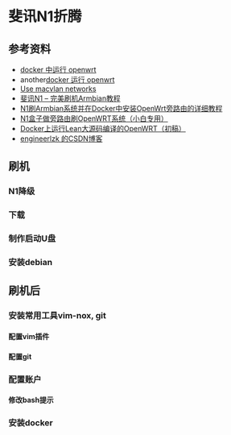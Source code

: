 斐讯N1折腾
===========

参考资料
-----------
- [docker 中运行 openwrt](https://github.com/lisaac/openwrt-in-docker)
- another[docker 运行 openwrt](https://github.com/luoqeng/OpenWrt-on-Docker)
- [Use macvlan networks](https://docs.docker.com/network/macvlan/)
- [斐讯N1 – 完美刷机Armbian教程](https://yuerblog.cc/2019/10/23/%e6%96%90%e8%ae%afn1-%e5%ae%8c%e7%be%8e%e5%88%b7%e6%9c%baarmbian%e6%95%99%e7%a8%8b/)
- [N1刷Armbian系统并在Docker中安装OpenWrt旁路由的详细教程](https://www.right.com.cn/forum/thread-1347921-1-1.html)
- [N1盒子做旁路由刷OpenWRT系统（小白专用）](https://www.cnblogs.com/neobuddy/p/n1-setup.html)
- [Docker上运行Lean大源码编译的OpenWRT（初稿）](https://openwrt.club/93.html)
- [engineerlzk 的CSDN博客](https://me.csdn.net/engineerlzk)


刷机
-------------

### N1降级

### 下载

### 制作启动U盘

### 安装debian


刷机后
-------------

### 安装常用工具vim-nox, git

#### 配置vim插件

#### 配置git

### 配置账户

#### 修改bash提示

### 安装docker




